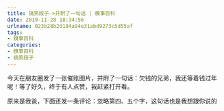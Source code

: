 ```yaml
---
title: 搞笑段子->并附了一句话 | 糗事百科
date: 2019-11-28 18:34:56
urlname: 023b28b2d184a94e31abd9273c5d55af
tags: 
- 糗事百科
categories:
- 糗事百科
- 搞笑段子
---
```

今天在朋友圈发了一张催账图片，并附了一句话：欠钱的兄弟，我还等着钱过年呢！等了好久，终于有人点赞，我赶紧打开看。

原来是我爸，下面还发一条评论：忽略第四、五个字，这句话也是我想跟你说的


